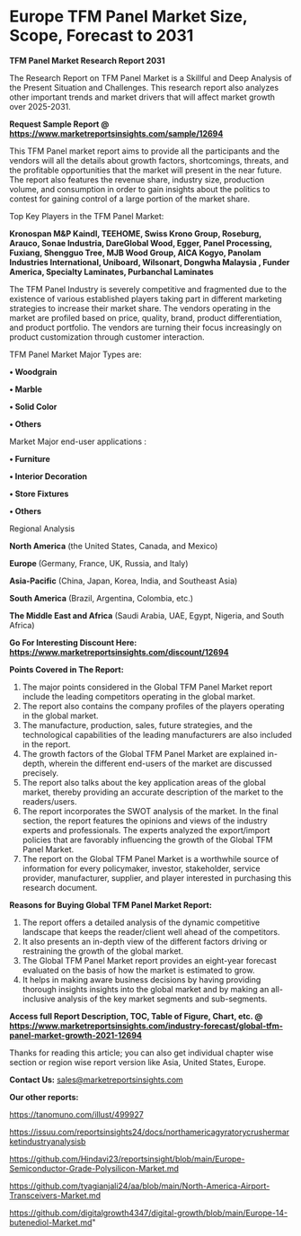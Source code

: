 # Europe TFM Panel Market Size, Scope, Forecast to 2031

<strong>TFM Panel Market Research Report 2031</strong>

The Research Report on TFM Panel Market is a Skillful and Deep Analysis of the Present Situation and Challenges. This research report also analyzes other important trends and market drivers that will affect market growth over 2025-2031.

<strong>Request Sample Report @ <a href=https://www.marketreportsinsights.com/sample/12694>https://www.marketreportsinsights.com/sample/12694</a></strong>

This TFM Panel market report aims to provide all the participants and the vendors will all the details about growth factors, shortcomings, threats, and the profitable opportunities that the market will present in the near future. The report also features the revenue share, industry size, production volume, and consumption in order to gain insights about the politics to contest for gaining control of a large portion of the market share.

Top Key Players in the TFM Panel Market:

<strong>Kronospan M&P Kaindl, TEEHOME, Swiss Krono Group, Roseburg, Arauco, Sonae Industria, DareGlobal Wood, Egger, Panel Processing, Fuxiang, Shengguo Tree, MJB Wood Group, AICA Kogyo, Panolam Industries International, Uniboard, Wilsonart, Dongwha Malaysia , Funder America, Specialty Laminates, Purbanchal Laminates</strong>

The TFM Panel Industry is severely competitive and fragmented due to the existence of various established players taking part in different marketing strategies to increase their market share. The vendors operating in the market are profiled based on price, quality, brand, product differentiation, and product portfolio. The vendors are turning their focus increasingly on product customization through customer interaction.

TFM Panel Market Major Types are:

<strong>• Woodgrain

• Marble

• Solid Color

• Others</strong>

Market Major end-user applications :

<strong>• Furniture

• Interior Decoration

• Store Fixtures

• Others</strong>

Regional Analysis

</u><strong><b>North America</b></strong> (the United States, Canada, and Mexico)

<strong><b>Europe </b></strong>(Germany, France, UK, Russia, and Italy)

<strong><b>Asia-Pacific</b></strong> (China, Japan, Korea, India, and Southeast Asia)

<strong><b>South America</b></strong> (Brazil, Argentina, Colombia, etc.)

<strong><b>The Middle East and Africa</b></strong> (Saudi Arabia, UAE, Egypt, Nigeria, and South Africa)

<strong>Go For Interesting Discount Here: <a href=https://www.marketreportsinsights.com/discount/12694>https://www.marketreportsinsights.com/discount/12694</a></strong>

<strong>Points Covered in The Report:</strong>
<ol>
  <li>The major points considered in the Global TFM Panel Market report include the leading competitors operating in the global market.</li>
  <li>The report also contains the company profiles of the players operating in the global market.</li>
  <li>The manufacture, production, sales, future strategies, and the technological capabilities of the leading manufacturers are also included in the report.</li>
  <li>The growth factors of the Global TFM Panel Market are explained in-depth, wherein the different end-users of the market are discussed precisely.</li>
  <li>The report also talks about the key application areas of the global market, thereby providing an accurate description of the market to the readers/users.</li>
  <li>The report incorporates the SWOT analysis of the market. In the final section, the report features the opinions and views of the industry experts and professionals. The experts analyzed the export/import policies that are favorably influencing the growth of the Global TFM Panel Market.</li>
  <li>The report on the Global TFM Panel Market is a worthwhile source of information for every policymaker, investor, stakeholder, service provider, manufacturer, supplier, and player interested in purchasing this research document.</li>
</ol>
<strong>Reasons for Buying Global TFM Panel Market Report:</strong>

<ol>
  <li>The report offers a detailed analysis of the dynamic competitive landscape that keeps the reader/client well ahead of the competitors.</li>
  <li>It also presents an in-depth view of the different factors driving or restraining the growth of the global market.</li>
  <li>The Global TFM Panel Market report provides an eight-year forecast evaluated on the basis of how the market is estimated to grow.</li>
  <li>It helps in making aware business decisions by having providing thorough insights insights into the global market and by making an all-inclusive analysis of the key market segments and sub-segments.</li>
</ol>
<strong>Access full Report Description, TOC, Table of Figure, Chart, etc. @ <a href=https://www.marketreportsinsights.com/industry-forecast/global-tfm-panel-market-growth-2021-12694>https://www.marketreportsinsights.com/industry-forecast/global-tfm-panel-market-growth-2021-12694</a></strong>


Thanks for reading this article; you can also get individual chapter wise section or region wise report version like Asia, United States, Europe.

<strong>Contact Us:</strong>
sales@marketreportsinsights.com

<strong>Our other reports:</strong>

<a href=https://tanomuno.com/illust/499927>https://tanomuno.com/illust/499927</a>

<a href=https://issuu.com/reportsinsights24/docs/northamericagyratorycrushermarketindustryanalysisb>https://issuu.com/reportsinsights24/docs/northamericagyratorycrushermarketindustryanalysisb</a>

<a href=https://github.com/Hindavi23/reportsinsight/blob/main/Europe-Semiconductor-Grade-Polysilicon-Market.md>https://github.com/Hindavi23/reportsinsight/blob/main/Europe-Semiconductor-Grade-Polysilicon-Market.md</a>

<a href=https://github.com/tyagianjali24/aa/blob/main/North-America-Airport-Transceivers-Market.md>https://github.com/tyagianjali24/aa/blob/main/North-America-Airport-Transceivers-Market.md</a>

<a href=https://github.com/digitalgrowth4347/digital-growth/blob/main/Europe-14-butenediol-Market.md>https://github.com/digitalgrowth4347/digital-growth/blob/main/Europe-14-butenediol-Market.md</a>"
